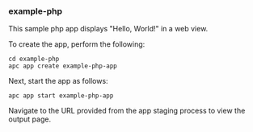 ### example-php

This sample php app displays "Hello, World!" in a web view.

To create the app, perform the following:

```
cd example-php
apc app create example-php-app
```

Next, start the app as follows:

```
apc app start example-php-app
```

Navigate to the URL provided from the app staging process to view the output page.